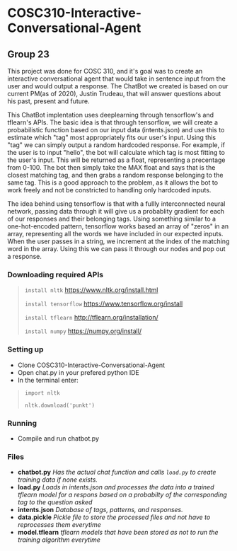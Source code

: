 # COSC310-Interactive-Conversational-Agent
## Group 23

This project was done for COSC 310, and it's goal was to create an interactive conversational agent that would take in sentence input from the user and would output a response. The ChatBot we created is based on our current PM(as of 2020), Justin Trudeau, that will answer questions about his past, present and future.

This ChatBot implentation uses deeplearning through tensorflow's and tflearn's APIs. The basic idea is that through tensorflow, we will create a probabilistic function based on our input data (intents.json) and use this to estimate which "tag" most appropriately fits our user's input. Using this "tag" we can simply output a random hardcoded response. For example, if the user is to input "hello", the bot will calculate which tag is most fitting to the user's input. This will be returned as a float, representing a precentage from 0-100. The bot then simply take the MAX float and says that is the closest matching tag, and then grabs a random response belonging to the same tag. This is a good approach to the problem, as it allows the bot to work freely and not be constricted to handling only hardcoded inputs. 

The idea behind using tensorflow is that with a fullly interconnected neural network, passing data through it will give us a probablity gradient for each of our responses and their belonging tags.  Using something similar to a one-hot-encoded pattern, tensorflow works based an array of "zeros" in an array, representing all the words we have included in our expected inputs. When the user passes in a string, we increment at the index of the matching word in the array. Using this we can pass it through our nodes and pop out a response. 

### Downloading required APIs
> ```install nltk```  https://www.nltk.org/install.html
>
> ```install tensorflow``` https://www.tensorflow.org/install
>
> ```install tflearn``` http://tflearn.org/installation/
>
> ```install numpy``` https://numpy.org/install/
>

### Setting up
* Clone COSC310-Interactive-Conversational-Agent
* Open chat.py in your prefered python IDE
* In the terminal enter:
> ```import nltk```
> 
> ```nltk.download('punkt')```

### Running
* Compile and run chatbot.py


### Files
* **chatbot.py** *Has the actual chat function and calls ```load.py``` to create training data if none exists.*
* **load.py** *Loads in intents.json and processes the data into a trained tflearn model for a respons based on a probabilty of the corresponding tag to the question asked*
* **intents.json** *Database of tags, patterns, and responses.*
* **data.pickle** *Pickle file to store the processed files and not have to reprocesses them everytime*
* **model.tflearn** *tflearn models that have been stored as not to run the training algorithm everytime*
